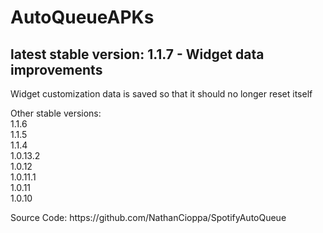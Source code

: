 # AutoQueueAPKs <br>
<h2>latest stable version: 1.1.7 - Widget data improvements</h2>
<p>Widget customization data is saved so that it should no longer reset itself
<p>Other stable versions: <br>
1.1.6 <br>
1.1.5 <br>
1.1.4<br>
1.0.13.2 <br>
1.0.12 <br>
1.0.11.1 <br>
1.0.11 <br>
1.0.10

<p>Source Code: <link>https://github.com/NathanCioppa/SpotifyAutoQueue

